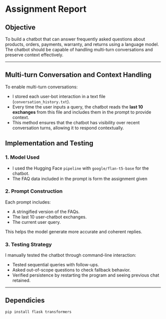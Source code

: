 # Assignment Report

##  Objective
To build a chatbot that can answer frequently asked questions about products, orders, payments, warranty, and returns using a language model. The chatbot should be capable of handling multi-turn conversations and preserve context effectively.

---

## Multi-turn Conversation and Context Handling

To enable multi-turn conversations:
- I stored each user-bot interaction in a text file (`conversation_history.txt`).
- Every time the user inputs a query, the chatbot reads the **last 10 exchanges** from this file and includes them in the prompt to provide context.
- This method ensures that the chatbot has visibility over recent conversation turns, allowing it to respond contextually.

## Implementation and Testing

### 1. **Model Used**
- I used the Hugging Face `pipeline` with `google/flan-t5-base` for the chatbot.
- The FAQ data included in the prompt is form the assignment given
  
### 2. **Prompt Construction**
Each prompt includes:
- A stringified version of the FAQs.
- The last 10 user-chatbot exchanges.
- The current user query.

This helps the model generate more accurate and coherent replies.

### 3. **Testing Strategy**
I manually tested the chatbot through command-line interaction:
- Tested sequential queries with follow-ups.
- Asked out-of-scope questions to check fallback behavior.
- Verified persistence by restarting the program and seeing previous chat retained.

---

## Dependicies

```
pip install flask transformers
```

